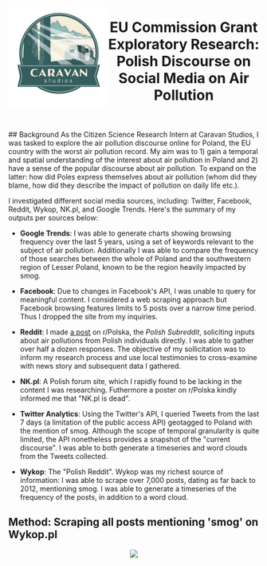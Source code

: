 <a href="https://www.caravanstudios.org/about" target=_blank title="Caravan Studios"><img align="left" width="200" height="200" src="img/csLogo.png" target=_blank/></a>
# <center>EU Commission Grant Exploratory Research: Polish Discourse on Social Media on Air Pollution</a></center>
<br>
<br>
## Background
As the Citizen Science Research Intern at Caravan Studios, I was tasked to explore the air pollution discourse online for Poland, the EU country with the worst air pollution record. My aim was to 1) gain a temporal and spatial understanding of the interest about air pollution in Poland and 2) have a sense of the popular discourse about air pollution. To expand on the latter: how did Poles express themselves about air pollution (whom did they blame, how did they describe the impact of pollution on daily life etc.). 

I investigated different social media sources, including: Twitter, Facebook, Reddit, Wykop, NK.pl, and Google Trends. Here's the summary of my outputs per sources below:

* <b>Google Trends</b>: I was able to generate charts showing browsing frequency over the last 5 years, using a set of keywords relevant to the subject of air pollution. Additionally I was able to compare the frequency of those searches between the whole of Poland and the southwestern region of Lesser Poland, known to be the region heavily impacted by smog.

* <b>Facebook</b>: Due to changes in Facebook's API, I was unable to query for meaningful content. I considered a web scraping approach but Facebook browsing features limits to 5 posts over a narrow time period. Thus I dropped the site from my inquiries.

* <b>Reddit</b>: I made <a href='https://www.reddit.com/r/Polska/comments/b3gsrf/cze%C5%9B%C4%87_rpolska_i_need_your_help_researching_public/' target=_blank>a post</a> on r/Polska, the <em>Polish Subreddit</em>, soliciting inputs about air pollutions from Polish individuals directly. I was able to gather over half a dozen responses. The objective of my sollicitation was to inform my research process and use local testimonies to cross-examine with news story and subsequent data I gathered.

* <b>NK.pl</b>: A Polish forum site, which I rapidly found to be lacking in the content I was researching. Futhermore a poster on r/Polska kindly informed me that "NK.pl is dead".

* <b>Twitter Analytics</b>: Using the Twitter's API, I queried Tweets from the last 7 days (a limitation of the public access API) geotagged to Poland with the mention of smog. Although the scope of temporal granularity is quite limited, the API nonetheless provides a snapshot of the "current discourse". I was able to both generate a timeseries and word clouds from the Tweets collected.

* <b>Wykop</b>: The "Polish Reddit". Wykop was my richest source of information: I was able to scrape over 7,000 posts, dating as far back to 2012, mentioning smog. I was able to generate a timeseries of the frequency of the posts, in addition to a word cloud. 

## Method: Scraping all posts mentioning 'smog' on Wykop.pl

<center><img src="img/Wykop_flowchart(2).png"/></center>
